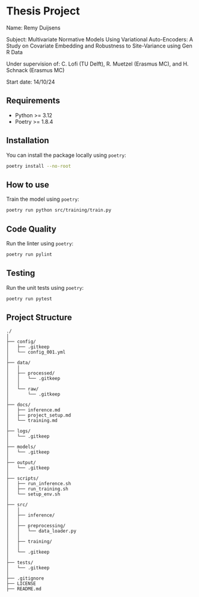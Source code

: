 # Thesis Project

Name: Remy Duijsens

Subject: Multivariate Normative Models Using Variational Auto-Encoders: A Study on Covariate Embedding and
Robustness to Site-Variance using Gen R Data

Under supervision of: C. Lofi (TU Delft), R. Muetzel (Erasmus MC), and H. Schnack (Erasmus MC)

Start date: 14/10/24

## Requirements
- Python >= 3.12
- Poetry >= 1.8.4

## Installation
You can install the package locally using `poetry`:

```bash
poetry install --no-root
```

## How to use
Train the model using `poetry`:

```bash
poetry run python src/training/train.py
```

## Code Quality
Run the linter using `poetry`:

```bash
poetry run pylint
```

## Testing
Run the unit tests using `poetry`:

```bash
poetry run pytest
```



## Project Structure
```
./
│
├── config/
│   ├── .gitkeep
│   └── config_001.yml
│
├── data/
│   │
│   ├── processed/
│   │   └── .gitkeep
│   │
│   └── raw/
│       └── .gitkeep
│
├── docs/
│   ├── inference.md
│   ├── project_setup.md
│   └── training.md
│
├── logs/
│   └── .gitkeep
│
├── models/
│   └── .gitkeep
│
├── output/
│   └── .gitkeep
│
├── scripts/
│   ├── run_inference.sh
│   ├── run_training.sh
│   └── setup_env.sh
│
├── src/
│   │
│   ├── inference/
│   │
│   ├── preprocessing/
│   │   └── data_loader.py
│   │
│   ├── training/
│   │
│   └── .gitkeep
│
├── tests/
│   └── .gitkeep
│
├── .gitignore
├── LICENSE
├── README.md
```
